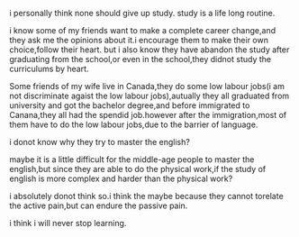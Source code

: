 i personally think none should give up study. study is a life long routine.

i know some of my friends want to make a complete career change,and they ask me 
the opinions about it.i encourage them to make their own choice,follow their heart.
but i also know they have abandon the study after graduating from the school,or even 
in the school,they didnot study the curriculums by heart.

Some friends of my wife live in Canada,they do some low labour jobs(i am not discriminate agaist 
the low labour jobs),autually they all graduated from university and got the bachelor degree,and 
before immigrated to Canana,they all had the spendid job.however after the immigration,most of them
have to do the low labour jobs,due to the barrier of language.

i donot know why they try to master the english?

maybe it is a little difficult for the middle-age people to master the english,but 
since they are able to do the physical work,if the study of english is more complex and harder
than the physical work?

i absolutely donot think so.i think the maybe because they cannot torelate the active pain,but can endure 
the passive pain.

i think i will never stop learning.
